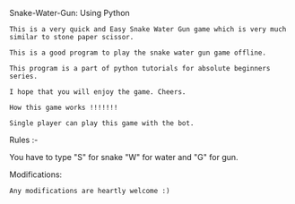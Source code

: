 Snake-Water-Gun: Using Python

    This is a very quick and Easy Snake Water Gun game which is very much similar to stone paper scissor.

    This is a good program to play the snake water gun game offline.

    This program is a part of python tutorials for absolute beginners series.

    I hope that you will enjoy the game. Cheers.

    How this game works !!!!!!!

    Single player can play this game with the bot.

Rules :-

 You have to type "S" for snake "W" for water and "G" for gun.

Modifications:

    Any modifications are heartly welcome :)
